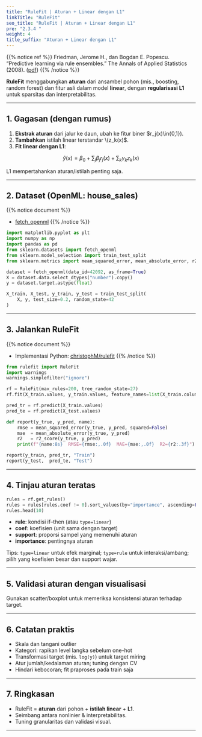 ```yaml
---
title: "RuleFit | Aturan + Linear dengan L1"
linkTitle: "RuleFit"
seo_title: "RuleFit | Aturan + Linear dengan L1"
pre: "2.3.4 "
weight: 4
title_suffix: "Aturan + Linear dengan L1"
---
```


{{% notice ref %}}
Friedman, Jerome H., dan Bogdan E. Popescu. “Predictive learning via rule ensembles.” The Annals of Applied Statistics (2008). ([pdf](https://jerryfriedman.su.domains/ftp/RuleFit.pdf))
{{% /notice %}}

<div class="pagetop-box">
  <p><b>RuleFit</b> menggabungkan <b>aturan</b> dari ansambel pohon (mis., boosting, random forest) dan fitur asli dalam model <b>linear</b>, dengan <b>regularisasi L1</b> untuk sparsitas dan interpretabilitas.</p>
</div>

---

## 1. Gagasan (dengan rumus)

1) <b>Ekstrak aturan</b> dari jalur ke daun, ubah ke fitur biner $r_j(x)\in\{0,1\}).  
2) <b>Tambahkan</b> istilah linear terstandar \\(z_k(x)$.  
3) <b>Fit linear dengan L1</b>:

$$
\hat y(x) = \beta_0 + \sum_j \beta_j r_j(x) + \sum_k \gamma_k z_k(x)
$$

L1 mempertahankan aturan/istilah penting saja.

---

## 2. Dataset (OpenML: house_sales)

{{% notice document %}}
- [fetch_openml](https://scikit-learn.org/stable/modules/generated/sklearn.datasets.fetch_openml.html)
{{% /notice %}}

```python
import matplotlib.pyplot as plt
import numpy as np
import pandas as pd
from sklearn.datasets import fetch_openml
from sklearn.model_selection import train_test_split
from sklearn.metrics import mean_squared_error, mean_absolute_error, r2_score

dataset = fetch_openml(data_id=42092, as_frame=True)
X = dataset.data.select_dtypes("number").copy()
y = dataset.target.astype(float)

X_train, X_test, y_train, y_test = train_test_split(
    X, y, test_size=0.2, random_state=42
)
```

---

## 3. Jalankan RuleFit

{{% notice document %}}
- Implementasi Python: <a href="https://github.com/christophM/rulefit" target="_blank" rel="noopener">christophM/rulefit</a>
{{% /notice %}}

```python
from rulefit import RuleFit
import warnings
warnings.simplefilter("ignore")

rf = RuleFit(max_rules=200, tree_random_state=27)
rf.fit(X_train.values, y_train.values, feature_names=list(X_train.columns))

pred_tr = rf.predict(X_train.values)
pred_te = rf.predict(X_test.values)

def report(y_true, y_pred, name):
    rmse = mean_squared_error(y_true, y_pred, squared=False)
    mae  = mean_absolute_error(y_true, y_pred)
    r2   = r2_score(y_true, y_pred)
    print(f"{name:8s}  RMSE={rmse:,.0f}  MAE={mae:,.0f}  R2={r2:.3f}")

report(y_train, pred_tr, "Train")
report(y_test,  pred_te, "Test")
```

---

## 4. Tinjau aturan teratas

```python
rules = rf.get_rules()
rules = rules[rules.coef != 0].sort_values(by="importance", ascending=False)
rules.head(10)
```

- <b>rule</b>: kondisi if–then (atau `type=linear`)  
- <b>coef</b>: koefisien (unit sama dengan target)  
- <b>support</b>: proporsi sampel yang memenuhi aturan  
- <b>importance</b>: pentingnya aturan

Tips: `type=linear` untuk efek marginal; `type=rule` untuk interaksi/ambang; pilih yang koefisien besar dan support wajar.

---

## 5. Validasi aturan dengan visualisasi

Gunakan scatter/boxplot untuk memeriksa konsistensi aturan terhadap target.

---

## 6. Catatan praktis

- Skala dan tangani outlier  
- Kategori: rapikan level langka sebelum one-hot  
- Transformasi target (mis. `log(y)`) untuk target miring  
- Atur jumlah/kedalaman aturan; tuning dengan CV  
- Hindari kebocoran; fit praproses pada train saja

---

## 7. Ringkasan

- RuleFit = <b>aturan</b> dari pohon + <b>istilah linear</b> + <b>L1</b>.  
- Seimbang antara nonlinier & interpretabilitas.  
- Tuning granularitas dan validasi visual.

---


